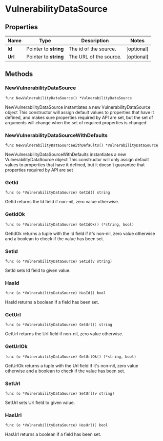 # VulnerabilityDataSource

## Properties

|Name | Type | Description | Notes|
|------------ | ------------- | ------------- | -------------|
|**Id** | Pointer to **string** | The id of the source. | [optional] |
|**Url** | Pointer to **string** | The URL of the source. | [optional] |

## Methods

### NewVulnerabilityDataSource

`func NewVulnerabilityDataSource() *VulnerabilityDataSource`

NewVulnerabilityDataSource instantiates a new VulnerabilityDataSource object
This constructor will assign default values to properties that have it defined,
and makes sure properties required by API are set, but the set of arguments
will change when the set of required properties is changed

### NewVulnerabilityDataSourceWithDefaults

`func NewVulnerabilityDataSourceWithDefaults() *VulnerabilityDataSource`

NewVulnerabilityDataSourceWithDefaults instantiates a new VulnerabilityDataSource object
This constructor will only assign default values to properties that have it defined,
but it doesn't guarantee that properties required by API are set

### GetId

`func (o *VulnerabilityDataSource) GetId() string`

GetId returns the Id field if non-nil, zero value otherwise.

### GetIdOk

`func (o *VulnerabilityDataSource) GetIdOk() (*string, bool)`

GetIdOk returns a tuple with the Id field if it's non-nil, zero value otherwise
and a boolean to check if the value has been set.

### SetId

`func (o *VulnerabilityDataSource) SetId(v string)`

SetId sets Id field to given value.

### HasId

`func (o *VulnerabilityDataSource) HasId() bool`

HasId returns a boolean if a field has been set.

### GetUrl

`func (o *VulnerabilityDataSource) GetUrl() string`

GetUrl returns the Url field if non-nil, zero value otherwise.

### GetUrlOk

`func (o *VulnerabilityDataSource) GetUrlOk() (*string, bool)`

GetUrlOk returns a tuple with the Url field if it's non-nil, zero value otherwise
and a boolean to check if the value has been set.

### SetUrl

`func (o *VulnerabilityDataSource) SetUrl(v string)`

SetUrl sets Url field to given value.

### HasUrl

`func (o *VulnerabilityDataSource) HasUrl() bool`

HasUrl returns a boolean if a field has been set.


